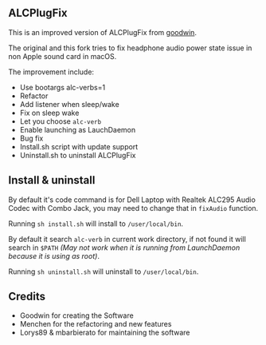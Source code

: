ALCPlugFix
----------

This is an improved version of ALCPlugFix from [goodwin](https://github.com/goodwin/ALCPlugFix).

The original and this fork tries to fix headphone audio power state issue in non Apple sound card in macOS.

The improvement include:

 - Use bootargs alc-verbs=1
 - Refactor
 - Add listener when sleep/wake
 - Fix on sleep wake
 - Let you choose `alc-verb`
 - Enable launching as LauchDaemon
 - Bug fix
 - Install.sh script with update support
 - Uninstall.sh to uninstall ALCPlugFix

Install & uninstall
-------
By default it's code command is for Dell Laptop with Realtek ALC295 Audio Codec with Combo Jack, you may need to change that in `fixAudio` function.

Running `sh install.sh` will install to `/user/local/bin`.

By default it search `alc-verb` in current work directory, if not found it will search in `$PATH` _(May not work when it is running from LaunchDaemon because it is using as root)_.

Running `sh uninstall.sh` will uninstall to `/user/local/bin`.


Credits
-----

- Goodwin for creating the Software
- Menchen for the refactoring and new features
- Lorys89 & mbarbierato for maintaining the software

